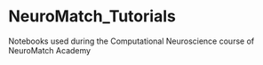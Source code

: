 # NeuroMatch_Tutorials

Notebooks used during the Computational Neuroscience course of NeuroMatch Academy
